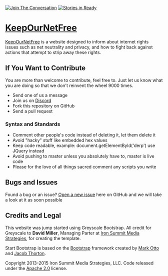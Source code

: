 [![Join The Conversation](https://discordapp.com/api/guilds/295745377083326464/embed.png)](https://discord.gg/GFt67vr) [![Stories in Ready](https://badge.waffle.io/KeepOurNetFree/keepournetfree.github.io.png?label=ready&title=Ready)](https://waffle.io/KeepOurNetFree/keepournetfree.github.io)
# [KeepOurNetFree](http://www.keepournetfree.org/)

[KeepOurNetFree](http://www.keepournetfree.org/) is a website designed to inform about internet rights issues such as net neutrality and privacy, and how to fight back against actions that attempt to strip away these rights.

## If You Want to Contribute

You are more than welcome to contribute, feel free to.  Just let us know what you are doing so that we don't reinvent the wheel 9000 times.
* Send one of us a message
* Join us on [Discord](https://discord.gg/GFt67vr)
* Fork this repository on GitHub
* Send a pull request

### Syntax and Standards
* Comment other people's code instead of deleting it, let them delete it
* Avoid "hacky" stuff like embedded hex values
* Keep code readable, example: document.getElementById('derp') use JQuery instead
* Avoid pushing to master unless you absolutely have to, master is live code
* Please for the love of all things sacred comment any scripts you write

## Bugs and Issues

Found a bug or an issue? [Open a new issue](https://github.com/KeepOurNetFree/keepournetfree.github.io/issues) here on GitHub and we will take a look at it as soon possible

## Credits and Legal

This website was jump started using Greyscale Bootstrap.  All credit for Greyscale to **David Miller**, Managing Parter at [Iron Summit Media Strategies](http://www.ironsummitmedia.com/), for creating the template.

Start Bootstrap is based on the [Bootstrap](http://getbootstrap.com/) framework created by [Mark Otto](https://twitter.com/mdo) and [Jacob Thorton](https://twitter.com/fat).

Copyright 2013-2015 Iron Summit Media Strategies, LLC. Code released under the [Apache 2.0](https://github.com/IronSummitMedia/startbootstrap-grayscale/blob/gh-pages/LICENSE) license.
